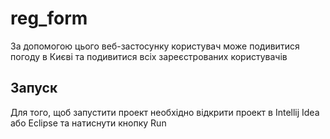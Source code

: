 # reg_form

За допомогою цього веб-застосунку  користувач може подивитися погоду в Києві та подивитися всіх зареєстрованих користувачів

## Запуск

Для того, щоб запустити проект необхідно  відкрити проект в Intellij Idea  або Eclipse та натиснути кнопку Run
